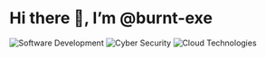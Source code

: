# Hi there 👋, I’m @burnt-exe

![Software Development](https://img.shields.io/badge/Software%20Development-blue)
![Cyber Security](https://img.shields.io/badge/Cyber%20Security-red)
![Cloud Technologies](https://img.shields.io/badge/Cloud%20Technologies-brightgreen)
